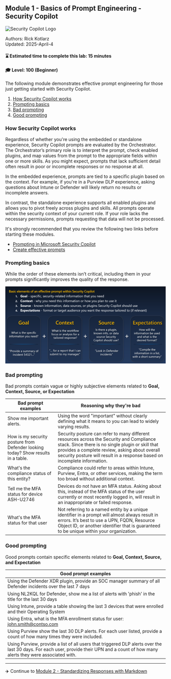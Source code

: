 ## Module 1 - Basics of Prompt Engineering - Security Copilot

![Security Copilot Logo](../../.././Images/ic_fluent_copilot_64_64%402x.png)

Authors: Rick Kotlarz<br>
Updated: 2025-April-4

#### ⌛ Estimated time to complete this lab: 15 minutes
#### 🎓 Level: 100 (Beginner)

The following module demonstrates effective prompt engineering for those just getting started with Security Copilot.

1. [How Security Copilot works](#initial-prompt)
2. [Prompting basics](#prompting-basics)
3. [Bad prompting](#bad-prompting)
4. [Good prompting](#good-prompting)


### How Security Copilot works

Regardless of whether you're using the embedded or standalone experience, Security Copilot prompts are evaluated by the Orchestrator. The Orchestrator’s primary role is to interpret the prompt, check enabled plugins, and map values from the prompt to the appropriate fields within one or more skills. As you might expect, prompts that lack sufficient detail often result in poor or incomplete responses or no response at all.

In the embedded experience, prompts are tied to a specific plugin based on the context. For example, if you're in a Purview DLP experience, asking questions about Intune or Defender will likely return no results or incomplete answers.

In contrast, the standalone experience supports all enabled plugins and allows you to pivot freely across plugins and skills. All prompts operate within the security context of your current role. If your role lacks the necessary permissions, prompts requesting that data will not be processed.

It's strongly recommended that you review the following two links before starting these modules.
 - [Prompting in Microsoft Security Copilot](https://learn.microsoft.com/en-us/copilot/security/prompting-security-copilot)
 - [Create effective prompts](https://learn.microsoft.com/en-us/copilot/security/prompting-tips)
 
### Prompting basics

While the order of these elements isn’t critical, including them in your prompts significantly improves the quality of the response.

![Image](./images/001_module1_basic_elements.png)

### Bad prompting

Bad prompts contain vague or highly subjective elements related to **Goal, Context, Source, or Expectation**

| Bad prompt examples | Reasoning why they're bad |
|--------|--------|
| Show me important alerts. | Using the word "important" without clearly defining what it means to you can lead to widely varying results. |
|  How is my security posture from Defender looking today? Show results in a table. | Security posture can refer to many different resources across the Security and Compliance stack. Since there is no single plugin or skill that provides a complete review, asking about overall security posture will result in a response based on incomplete information.
| What's the compliance status of this entity? | Compliance could refer to areas within Intune, Purview, Entra, or other services, making the term too broad without additional context. | 
| Tell me the MFA status for device ASH-U2746 | Devices do not have an MFA status. Asking about this, instead of the MFA status of the user currently or most recently logged in, will result in an inappropriate or failed response. |
| What's the MFA status for that user | Not referring to a named entity by a unique identifier in a prompt will almost always result in errors. It’s best to use a UPN, FQDN, Resource Object ID, or another identifier that is guaranteed to be unique within your organization.|

### Good prompting

Good prompts contain specific elements related to **Goal, Context, Source, and Expectation**

| Good prompt examples |
|--------|
| Using the Defender XDR plugin, provide an SOC manager summary of all Defender incidents over the last 7 days |
| Using NL2KQL for Defender, show me a list of alerts with 'phish' in the title for the last 30 days |
| Using Intune, provide a table showing the last 3 devices that were enrolled and their Operating System |
| Using Entra, what is the MFA enrollment status for user: john.smith@contso.com |
| Using Purview show the last 30 DLP alerts. For each user listed, provide a count of how many times they were included. |
| Using Purview, provide a list of all users that triggered DLP alerts over the last 30 days. For each user, provide their UPN and a count of how many alerts they were associated with. |

--- 

✈️ Continue to [Module 2 - Standardizing Responses with Markdown](.././Module%202%20-%20Standardizing%20Responses%20with%20Markdown)
